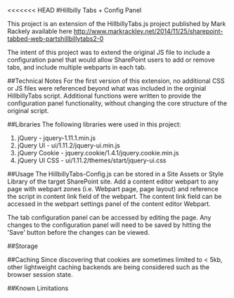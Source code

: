 <<<<<<< HEAD
#Hillbilly Tabs + Config Panel

This project is an extension of the HillbillyTabs.js project published by Mark Rackely 
available here <http://www.markrackley.net/2014/11/25/sharepoint-tabbed-web-partshillbillytabs2-0>
	
The intent of this project was to extend the original JS file to include a configuration 
panel that would allow SharePoint users to add or remove tabs, and include multiple
webparts in each tab.

##Technical Notes
For the first version of this extension, no additional CSS or JS files were referenced
beyond what was included in the orginial HillbillyTabs script. Additional functions were 
written to provide the configuration panel functionality, without changing the core 
structure of the original script.

##Libraries
The following libraries were used in this project:
1. jQuery - jquery-1.11.1.min.js
2. jQuery UI - ui/1.11.2/jquery-ui.min.js
3. jQuery Cookie - jquery.cookie/1.4.1/jquery.cookie.min.js
4. jQuery UI CSS - ui/1.11.2/themes/start/jquery-ui.css

##Usage
The HillbillyTabs-Config.js can be stored in a Site Assets or Style Library of the target
SharePoint site. Add a content editor webpart to any page with webpart zones (i.e. Webpart
page, page layout) and reference the script in content link field of the webpart. The content
link field can be accessed in the webpart settings panel of the content editor Webpart.

The tab configuration panel can be accessed by editing the page. Any changes to the 
configuration panel will need to be saved by hitting the 'Save' button before the changes
can be viewed.

##Storage


##Caching
Since discovering that cookies are sometimes limited to < 5kb, other lightweight caching 
backends are being considered such as the browser session state.
 
##Known Limitations